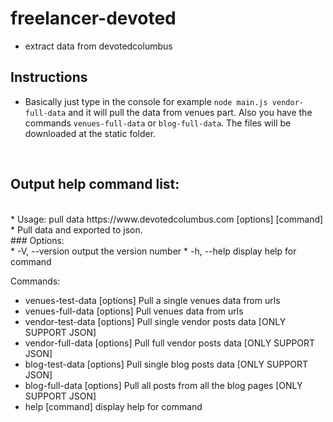 # freelancer-devoted
* extract data from devotedcolumbus


## Instructions

* Basically just type in the console for example `node main.js vendor-full-data` and it will pull the data from venues part. 
Also you have the commands `venues-full-data` or `blog-full-data`. The files will be downloaded at the static folder.
<br/>

## Output help command list:
<br/>
* Usage: pull data https://www.devotedcolumbus.com [options] [command]
<br/>
* Pull data and exported to json. 
<br/>
### Options:
<br/>
  * -V, --version               output the version number
  * -h, --help                  display help for command

Commands:<br/>
  * venues-test-data [options]  Pull a single venues data from urls
  * venues-full-data [options]  Pull venues data from urls
  * vendor-test-data [options]  Pull single vendor posts data [ONLY SUPPORT JSON]
  * vendor-full-data [options]  Pull full vendor posts data [ONLY SUPPORT JSON]
  * blog-test-data [options]    Pull single blog posts data [ONLY SUPPORT JSON]
  * blog-full-data [options]    Pull all posts from all the blog pages [ONLY SUPPORT JSON]
  * help [command]              display help for command
